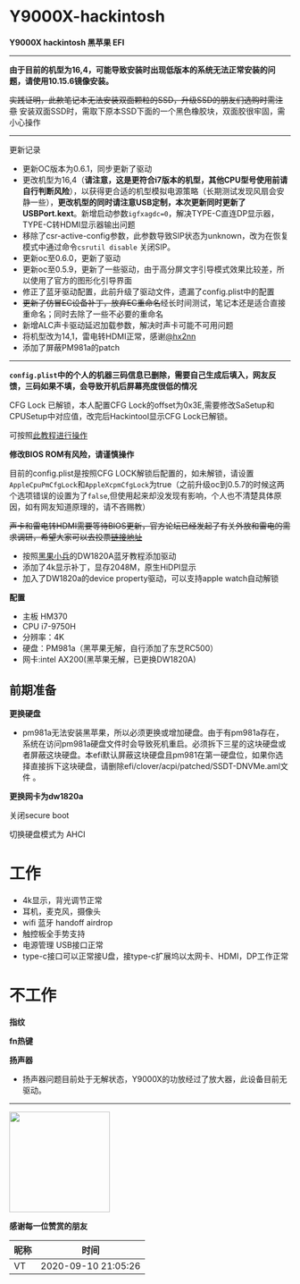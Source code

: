 # Y9000X-hackintosh

**Y9000X hackintosh 黑苹果 EFI**

---
**由于目前的机型为16,4，可能导致安装时出现低版本的系统无法正常安装的问题，请使用10.15.6镜像安装。**

~~实践证明，此款笔记本无法安装双面颗粒的SSD，升级SSD的朋友们选购时需注意~~
安装双面SSD时，需取下原本SSD下面的一个黑色橡胶块，双面胶很牢固，需小心操作

---
更新记录
* 更新OC版本为0.6.1，同步更新了驱动
* 更改机型为16,4（**请注意，这是更符合i7版本的机型，其他CPU型号使用前请自行判断风险**），以获得更合适的机型模拟电源策略（长期测试发现风扇会安静一些），**更改机型的同时请注意USB定制，本次更新同时更新了USBPort.kext**。新增启动参数``igfxagdc=0``，解决TYPE-C直连DP显示器，TYPE-C转HDMI显示器输出问题
* 移除了csr-active-config参数，此参数导致SIP状态为unknown，改为在恢复模式中通过命令``csrutil disable`` 关闭SIP。
* 更新oc至0.6.0，更新了驱动
* 更新oc至0.5.9，更新了一些驱动，由于高分屏文字引导模式效果比较差，所以使用了官方的图形化引导界面
* 修正了蓝牙驱动配置，此前升级了驱动文件，遗漏了config.plist中的配置
* ~~更新了仿冒EC设备补丁，放弃EC重命名~~经长时间测试，笔记本还是适合直接重命名；同时去除了一些不必要的重命名
* 新增ALC声卡驱动延迟加载参数，解决时声卡可能不可用问题
* 将机型改为14,1，雷电转HDMI正常，感谢[@hx2nn](https://github.com/hx2nn)
* 添加了屏蔽PM981a的patch
---
**`config.plist`中的个人的机器三码信息已删除，需要自己生成后填入，网友反馈，三码如果不填，会导致开机后屏幕亮度很低的情况**

CFG Lock 已解锁，本人配置CFG Lock的offset为0x3E,需要修改SaSetup和CPUSetup中对应值，改完后Hackintool显示CFG Lock已解锁。

可按照[此教程进行操作](http://bbs.pcbeta.com/viewthread-1845189-1-1.html)

**修改BIOS ROM有风险，请谨慎操作**

目前的config.plist是按照CFG LOCK解锁后配置的，如未解锁，请设置`AppleCpuPmCfgLock`和`AppleXcpmCfgLock`为true（之前升级oc到0.5.7的时候这两个选项错误的设置为了`false`,但使用起来却没发现有影响，个人也不清楚具体原因，如有网友知道原理的，请不吝赐教）

~~声卡和雷电转HDMI需要等待BIOS更新，官方论坛已经发起了有关外放和雷电的需求调研，希望大家可以去投票[链接地址](https://club.lenovo.com.cn/thread-5672284-1-1.html)~~


* 按照[黑果小兵](https://blog.daliansky.net/DW1820A_BCM94350ZAE-driver-inserts-the-correct-posture.html)的DW1820A蓝牙教程添加驱动
* 添加了4k显示补丁，显存2048M，原生HiDPI显示
* 加入了DW1820a的device property驱动，可以支持apple watch自动解锁 

**配置** 
* 主板 HM370
* CPU i7-9750H
* 分辨率：4K
* 硬盘：PM981a（黑苹果无解，自行添加了东芝RC500）
* 网卡:intel AX200(黑苹果无解，已更换DW1820A) 

前期准备
---

**更换硬盘**

* pm981a无法安装黑苹果，所以必须更换或增加硬盘。由于有pm981a存在，系统在访问pm981a硬盘文件时会导致死机重启。必须拆下三星的这块硬盘或者屏蔽这块硬盘。本efi默认屏蔽这块硬盘且pm981在第一硬盘位，如果你选择直接拆下这块硬盘，请删除efi/clover/acpi/patched/SSDT-DNVMe.aml文件 。

**更换网卡为dw1820a**

关闭secure boot

切换硬盘模式为 AHCI


# 工作

* 4k显示，背光调节正常 
* 耳机，麦克风，摄像头
* wifi 蓝牙 handoff airdrop
* 触控板全手势支持
* 电源管理 USB接口正常
* type-c接口可以正常接U盘，接type-c扩展坞以太网卡、HDMI，DP工作正常

# 不工作

**指纹**

**fn热键**

**扬声器**

* 扬声器问题目前处于无解状态，Y9000X的功放经过了放大器，此设备目前无驱动。
---
<img src="https://i.loli.net/2020/09/06/kVi3MrZCbp6ABjX.jpg" height="180"/>


**感谢每一位赞赏的朋友**

| 昵称 | 时间                  |
|----|---------------------|
| VT | 2020-09-10 21:05:26 |




